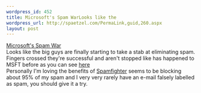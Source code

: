 ```yaml
--- 
wordpress_id: 452
title: Microsoft's Spam WarLooks like the
wordpress_url: http://spaetzel.com/PermaLink,guid,260.aspx
layout: post
---
```

<a href="http://www.microsoft.com/mscorp/execmail/2003/06-24antispam-print.asp">Microsoft's
        Spam War</a>
        <br />
        Looks like the big guys are finally starting to take a stab at eliminating spam. Fingers
        crossed they're successful and aren't stopped like has happened to MSFT before as
        you can see <a href="http://www.microsoft.com/presspass/bluemt/">here</a>
        <br />
        Personally I'm loving the benefits of <a href="http://www.spamfighter.com/">Spamfighter</a> seems
        to be blocking about 95% of my spam and I very very rarely have an e-mail falsely
        labelled as spam, you should give it a try.<img width="0" height="0" src="http://spaetzel.com/aggbug.ashx?id=260" />
